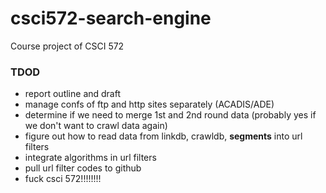 # csci572-search-engine
Course project of CSCI 572

### TDOD

- report outline and draft
- manage confs of ftp and http sites separately (ACADIS/ADE)
- determine if we need to merge 1st and 2nd round data (probably yes if we don't want to crawl data again)
- figure out how to read data from linkdb, crawldb, **segments** into url filters
- integrate algorithms in url filters
- pull url filter codes to github
- fuck csci 572!!!!!!!!